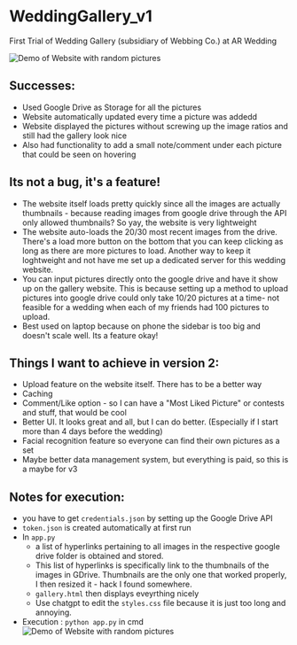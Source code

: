 # WeddingGallery_v1
First Trial of Wedding Gallery (subsidiary of Webbing Co.) at AR Wedding

![Demo of Website with random pictures](img_gh/gallery1.png)


## Successes:
- Used Google Drive as Storage for all the pictures
- Website automatically updated every time a picture was addedd
- Website displayed the pictures without screwing up the image ratios and still had the gallery look nice
- Also had functionality to add a small note/comment under each picture that could be seen on hovering


## Its not a bug, it's a feature!
- The website itself loads pretty quickly since all the images are actually thumbnails - because reading images from google drive through the API only allowed thumbnails? So yay, the website is very lightweight
- The website auto-loads the 20/30 most recent images from the drive. There's a load more button on the bottom that you can keep clicking as long as there are more pictures to load. Another way to keep it loghtweight and not have me set up a dedicated server for this wedding website.
- You can input pictures directly onto the google drive and have it show up on the gallery website. This is because setting up a method to upload pictures into google drive could only take 10/20 pictures at a time- not feasible for a wedding when each of my friends had 100 pictures to upload.
- Best used on laptop because on phone the sidebar is too big and doesn't scale well. Its a feature okay!

## Things I want to achieve in version 2:
- Upload feature on the website itself. There has to be a better way
- Caching
- Comment/Like option - so I can have a "Most Liked Picture" or contests and stuff, that would be cool
- Better UI. It looks great and all, but I can do better. (Especially if I start more than 4 days before the wedding)
- Facial recognition feature so everyone can find their own pictures as a set
- Maybe better data management system, but everything is paid, so this is a maybe for v3

## Notes for execution:
- you have to get `credentials.json` by setting up the Google Drive API
- `token.json` is created automatically at first run
- In `app.py`
  - a list of hyperlinks pertaining to all images in the respective google drive folder is obtained and stored.
  - This list of hyperlinks is specifically link to the thumbnails of the images in GDrive. Thumbnails are the only one that worked properly, I then resized it - hack I found somewhere.
  -  `gallery.html` then displays eveyrthing nicely
  -  Use chatgpt to edit the `styles.css` file because it is just too long and annoying.
- Execution : `python app.py` in cmd
![Demo of Website with random pictures](img_gh/gallery2.png)

